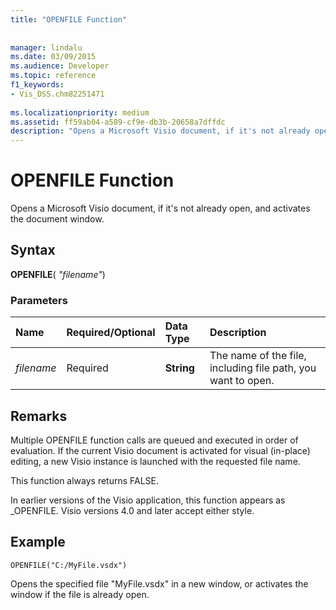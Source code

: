 ```yaml
---
title: "OPENFILE Function"
 
 
manager: lindalu
ms.date: 03/09/2015
ms.audience: Developer
ms.topic: reference
f1_keywords:
- Vis_DSS.chm82251471
 
ms.localizationpriority: medium
ms.assetid: ff59ab04-a589-cf9e-db3b-20658a7dffdc
description: "Opens a Microsoft Visio document, if it's not already open, and activates the document window."
---
```


# OPENFILE Function

Opens a Microsoft Visio document, if it's not already open, and activates the document window.
  
## Syntax

 **OPENFILE**( _"filename"_)
  
### Parameters

|**Name**|**Required/Optional**|**Data Type**|**Description**|
|:-----|:-----|:-----|:-----|
| _filename_ <br/> |Required  <br/> |**String** <br/> |The name of the file, including file path, you want to open. |
   
## Remarks

Multiple OPENFILE function calls are queued and executed in order of evaluation. If the current Visio document is activated for visual (in-place) editing, a new Visio instance is launched with the requested file name. 
  
This function always returns FALSE. 
  
In earlier versions of the Visio application, this function appears as _OPENFILE. Visio versions 4.0 and later accept either style. 
  
## Example

 `OPENFILE("C:/MyFile.vsdx")`
  
Opens the specified file "MyFile.vsdx" in a new window, or activates the window if the file is already open. 
  

